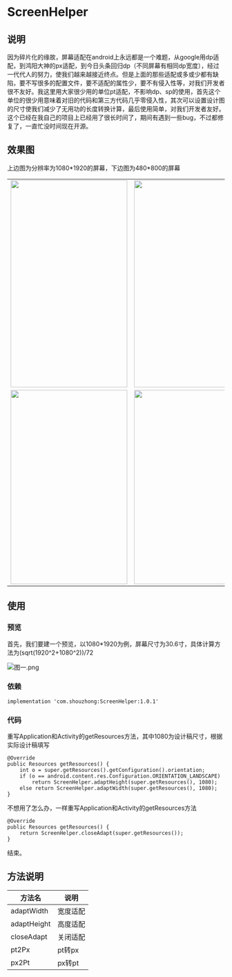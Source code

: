 # ScreenHelper
## 说明
因为碎片化的缘故，屏幕适配在android上永远都是一个难题，从google用dp适配，到鸿阳大神的px适配，到今日头条回归dp（不同屏幕有相同dp宽度），经过一代代人的努力，使我们越来越接近终点。但是上面的那些适配或多或少都有缺陷，要不写很多的配置文件，要不适配的属性少，要不有侵入性等，对我们开发者很不友好。我这里用大家很少用的单位pt适配，不影响dp、sp的使用，首先这个单位的很少用意味着对旧的代码和第三方代码几乎零侵入性，其次可以设置设计图的尺寸使我们减少了无用功的长度转换计算，最后使用简单，对我们开发者友好。这个已经在我自己的项目上已经用了很长时间了，期间有遇到一些bug，不过都修复了，一直忙没时间现在开源。
## 效果图

<table>
    <tr>
        <td><img width="270" height="480" src="https://github.com/shouzhong/ScreenHelper/blob/master/Screenshots/1080_1920_3.jpg"/></td>
        <td><img width="270" height="480" src="https://github.com/shouzhong/ScreenHelper/blob/master/Screenshots/1080_1920_4.jpg"/></td>
        <td><img width="270" height="480" src="https://github.com/shouzhong/ScreenHelper/blob/master/Screenshots/1080_1920_5.jpg"/></td>
    </tr>
    <tr>
        <td><img width="270" height="450" src="https://github.com/shouzhong/ScreenHelper/blob/master/Screenshots/480_800_3.png"/></td>
        <td><img width="270" height="450" src="https://github.com/shouzhong/ScreenHelper/blob/master/Screenshots/480_800_4.png"/></td>
        <td><img width="270" height="450" src="https://github.com/shouzhong/ScreenHelper/blob/master/Screenshots/480_800_5.png"/></td>
    </tr>
    上边图为分辨率为1080*1920的屏幕，下边图为480*800的屏幕
</table>

## 使用
### 预览
首先，我们要建一个预览，以1080*1920为例，屏幕尺寸为30.6寸，具体计算方法为(sqrt(1920^2+1080^2))/72

![图一.png](https://github.com/shouzhong/ScreenHelper/blob/master/Screenshots/1.png)

### 依赖
```
implementation 'com.shouzhong:ScreenHelper:1.0.1'
```
### 代码
重写Application和Activity的getResources方法，其中1080为设计稿尺寸，根据实际设计稿填写
```
@Override
public Resources getResources() {
    int o = super.getResources().getConfiguration().orientation;
    if (o == android.content.res.Configuration.ORIENTATION_LANDSCAPE)
        return ScreenHelper.adaptHeight(super.getResources(), 1080);
    else return ScreenHelper.adaptWidth(super.getResources(), 1080);
}
```
不想用了怎么办，一样重写Application和Activity的getResources方法
```
@Override
public Resources getResources() {
    return ScreenHelper.closeAdapt(super.getResources());
}
```
结束。
## 方法说明
方法名 | 说明
------------ | -------------
adaptWidth | 宽度适配
adaptHeight | 高度适配
closeAdapt | 关闭适配
pt2Px | pt转px
px2Pt | px转pt
